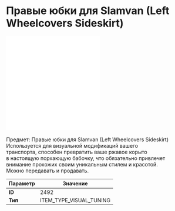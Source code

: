 # Правые юбки для Slamvan (Left Wheelcovers Sideskirt)

![Item Image](../img/2492.webp?raw=true)

Предмет: Правые юбки для Slamvan (Left Wheelcovers Sideskirt)<br>Используется для визуальной модификаций вашего<br>транспорта, способен превратить ваше ржавое корыто<br>в настоящую порхающую бабочку, что обязательно привлечет<br>внимание прохожих своим уникальным стилем и красотой.<br>Можно передавать и продавать.


| Параметр | Значение |
|----------|----------|
| **ID** | 2492 |
| **Тип** | ITEM_TYPE_VISUAL_TUNING |

